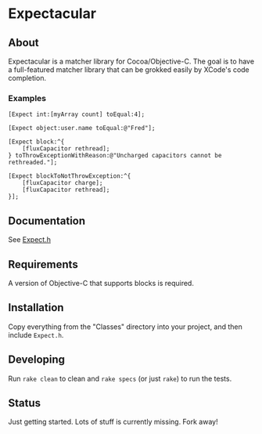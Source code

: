 # Expectacular

## About

Expectacular is a matcher library for Cocoa/Objective-C. The goal is to have a
full-featured matcher library that can be grokked easily by XCode's code completion.

### Examples

    [Expect int:[myArray count] toEqual:4];
    
    [Expect object:user.name toEqual:@"Fred"];
    
    [Expect block:^{
        [fluxCapacitor rethread];
    } toThrowExceptionWithReason:@"Uncharged capacitors cannot be rethreaded."];
    
    [Expect blockToNotThrowException:^{
        [fluxCapacitor charge];
        [fluxCapacitor rethread];
    }];

## Documentation

See [Expect.h](blob/master/Classes/Expect.h)

## Requirements

A version of Objective-C that supports blocks is required.

## Installation

Copy everything from the "Classes" directory into your project, and then include `Expect.h`.

## Developing

Run `rake clean` to clean and `rake specs` (or just `rake`) to run the tests.

## Status

Just getting started. Lots of stuff is currently missing. Fork away!
